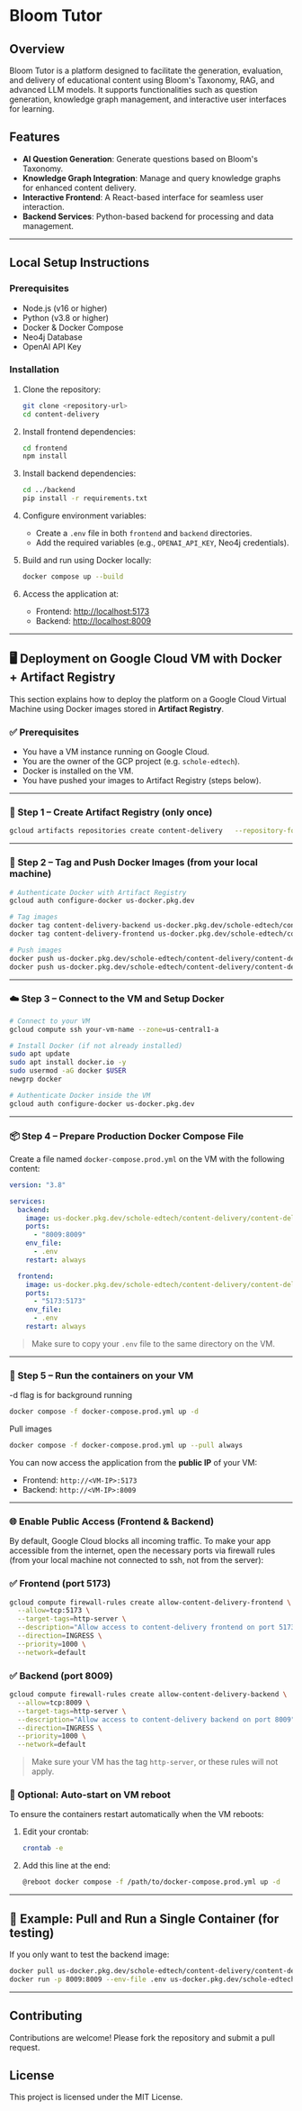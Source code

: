 # Bloom Tutor

## Overview

Bloom Tutor is a platform designed to facilitate the generation, evaluation, and delivery of educational content using Bloom's Taxonomy, RAG, and advanced LLM models. It supports functionalities such as question generation, knowledge graph management, and interactive user interfaces for learning.

## Features

- **AI Question Generation**: Generate questions based on Bloom's Taxonomy.
- **Knowledge Graph Integration**: Manage and query knowledge graphs for enhanced content delivery.
- **Interactive Frontend**: A React-based interface for seamless user interaction.
- **Backend Services**: Python-based backend for processing and data management.

---

## Local Setup Instructions

### Prerequisites

- Node.js (v16 or higher)
- Python (v3.8 or higher)
- Docker & Docker Compose
- Neo4j Database
- OpenAI API Key

### Installation

1. Clone the repository:

   ```bash
   git clone <repository-url>
   cd content-delivery
   ```

2. Install frontend dependencies:

   ```bash
   cd frontend
   npm install
   ```

3. Install backend dependencies:

   ```bash
   cd ../backend
   pip install -r requirements.txt
   ```

4. Configure environment variables:

   - Create a `.env` file in both `frontend` and `backend` directories.
   - Add the required variables (e.g., `OPENAI_API_KEY`, Neo4j credentials).

5. Build and run using Docker locally:

   ```bash
   docker compose up --build
   ```

6. Access the application at:
   - Frontend: [http://localhost:5173](http://localhost:5173)
   - Backend: [http://localhost:8009](http://localhost:8009)

---

## 🖥️ Deployment on Google Cloud VM with Docker + Artifact Registry

This section explains how to deploy the platform on a Google Cloud Virtual Machine using Docker images stored in **Artifact Registry**.

### ✅ Prerequisites

- You have a VM instance running on Google Cloud.
- You are the owner of the GCP project (e.g. `schole-edtech`).
- Docker is installed on the VM.
- You have pushed your images to Artifact Registry (steps below).

---

### 🔧 Step 1 – Create Artifact Registry (only once)

```bash
gcloud artifacts repositories create content-delivery   --repository-format=docker   --location=us   --description="Docker repo for backend and frontend"
```

---

### 🐳 Step 2 – Tag and Push Docker Images (from your local machine)

```bash
# Authenticate Docker with Artifact Registry
gcloud auth configure-docker us-docker.pkg.dev

# Tag images
docker tag content-delivery-backend us-docker.pkg.dev/schole-edtech/content-delivery/content-delivery-backend:latest
docker tag content-delivery-frontend us-docker.pkg.dev/schole-edtech/content-delivery/content-delivery-frontend:latest

# Push images
docker push us-docker.pkg.dev/schole-edtech/content-delivery/content-delivery-backend:latest
docker push us-docker.pkg.dev/schole-edtech/content-delivery/content-delivery-frontend:latest
```

---

### ☁️ Step 3 – Connect to the VM and Setup Docker

```bash
# Connect to your VM
gcloud compute ssh your-vm-name --zone=us-central1-a

# Install Docker (if not already installed)
sudo apt update
sudo apt install docker.io -y
sudo usermod -aG docker $USER
newgrp docker

# Authenticate Docker inside the VM
gcloud auth configure-docker us-docker.pkg.dev
```

---

### 📦 Step 4 – Prepare Production Docker Compose File

Create a file named `docker-compose.prod.yml` on the VM with the following content:

```yaml
version: "3.8"

services:
  backend:
    image: us-docker.pkg.dev/schole-edtech/content-delivery/content-delivery-backend:latest
    ports:
      - "8009:8009"
    env_file:
      - .env
    restart: always

  frontend:
    image: us-docker.pkg.dev/schole-edtech/content-delivery/content-delivery-frontend:latest
    ports:
      - "5173:5173"
    env_file:
      - .env
    restart: always
```

> Make sure to copy your `.env` file to the same directory on the VM.

---

### 🚀 Step 5 – Run the containers on your VM

-d flag is for background running

```bash
docker compose -f docker-compose.prod.yml up -d
```

Pull images

```bash
docker compose -f docker-compose.prod.yml up --pull always
```

You can now access the application from the **public IP** of your VM:

- Frontend: `http://<VM-IP>:5173`
- Backend: `http://<VM-IP>:8009`

---

### 🌐 Enable Public Access (Frontend & Backend)

By default, Google Cloud blocks all incoming traffic. To make your app accessible from the internet, open the necessary ports via firewall rules (from your local machine not connected to ssh, not from the server):

### ✅ Frontend (port 5173)

```bash
gcloud compute firewall-rules create allow-content-delivery-frontend \
  --allow=tcp:5173 \
  --target-tags=http-server \
  --description="Allow access to content-delivery frontend on port 5173" \
  --direction=INGRESS \
  --priority=1000 \
  --network=default
```

### ✅ Backend (port 8009)

```bash
gcloud compute firewall-rules create allow-content-delivery-backend \
  --allow=tcp:8009 \
  --target-tags=http-server \
  --description="Allow access to content-delivery backend on port 8009" \
  --direction=INGRESS \
  --priority=1000 \
  --network=default
```

> Make sure your VM has the tag `http-server`, or these rules will not apply.

### 🔁 Optional: Auto-start on VM reboot

To ensure the containers restart automatically when the VM reboots:

1. Edit your crontab:

   ```bash
   crontab -e
   ```

2. Add this line at the end:
   ```bash
   @reboot docker compose -f /path/to/docker-compose.prod.yml up -d
   ```

---

## 🧪 Example: Pull and Run a Single Container (for testing)

If you only want to test the backend image:

```bash
docker pull us-docker.pkg.dev/schole-edtech/content-delivery/content-delivery-backend:latest
docker run -p 8009:8009 --env-file .env us-docker.pkg.dev/schole-edtech/content-delivery/content-delivery-backend:latest
```

---

## Contributing

Contributions are welcome! Please fork the repository and submit a pull request.

## License

This project is licensed under the MIT License.
